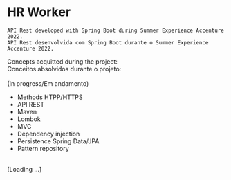# HR Worker

```
API Rest developed with Spring Boot during Summer Experience Accenture 2022.
API Rest desenvolvida com Spring Boot durante o Summer Experience Accenture 2022. 
```

Concepts acquitted during the project:
<br>
Conceitos absolvidos durante o projeto:
<br><br>
(In progress/Em andamento)

- Methods HTPP/HTTPS
- API REST
- Maven
- Lombok 
- MVC
- Dependency injection
- Persistence Spring Data/JPA
- Pattern repository
<br>
[Loading ...]
